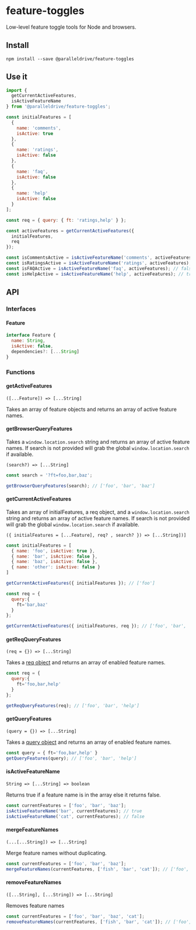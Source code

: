 # feature-toggles

Low-level feature toggle tools for Node and browsers.

## Install

```
npm install --save @paralleldrive/feature-toggles
```

## Use it

```js
import {
  getCurrentActiveFeatures,
  isActiveFeatureName
} from '@paralleldrive/feature-toggles';

const initialFeatures = [
  {
    name: 'comments',
    isActive: true
  },
  {
    name: 'ratings',
    isActive: false
  },
  {
    name: 'faq',
    isActive: false
  },
  {
    name: 'help'
    isActive: false
  }
];

const req = { query: { ft: 'ratings,help' } };

const activeFeatures = getCurrentActiveFeatures({
  initialFeatures,
  req
});

const isCommentsActive = isActiveFeatureName('comments', activeFeatures); // true
const isRatingsActive = isActiveFeatureName('ratings', activeFeatures); // true ( enabled via req query object )
const isFAQActive = isActiveFeatureName('faq', activeFeatures); // false
const isHelpActive = isActiveFeatureName('help', activeFeatures); // true ( enabled via req query object )
```

## API

### Interfaces

#### Feature

```js
interface Feature {
  name: String,
  isActive: false,
  dependencies?: [...String]
}
```

### Functions

#### getActiveFeatures

`([...Feature]) => [...String]`

Takes an array of feature objects and returns an array of active feature names.

#### getBrowserQueryFeatures

Takes a `window.location.search` string and returns an array of active feature names. If search is not provided will grab the global `window.location.search` if available.

`(search?) => [...String]`

```js
const search = '?ft=foo,bar,baz';

getBrowserQueryFeatures(search); // ['foo', 'bar', 'baz']
```

#### getCurrentActiveFeatures

Takes an array of initialFeatures, a req object, and a `window.location.search` string and returns an array of active feature names. If search is not provided will grab the global `window.location.search` if available.

`({ initialFeatures = [...Feature], req? , search? }) => [...String])]`

```js
const initialFeatures = [
  { name: 'foo', isActive: true },
  { name: 'bar', isActive: false },
  { name: 'baz', isActive: false },
  { name: 'other': isActive: false }
]

getCurrentActiveFeatures({ initialFeatures }); // ['foo']

const req = {
  query:{
    ft='bar,baz'
  }
};

getCurrentActiveFeatures({ initialFeatures, req }); // ['foo', 'bar', 'baz']
```

#### getReqQueryFeatures

`(req = {}) => [...String]`

Takes a [req object](https://expressjs.com/en/api.html#req.query) and returns an array of enabled feature names.

```js
const req = {
  query:{
    ft='foo,bar,help'
  }
};

getReqQueryFeatures(req); // ['foo', 'bar', 'help']
```

#### getQueryFeatures

`(query = {}) => [...String]`

Takes a [query object](https://nodejs.org/api/url.html) and returns an array of enabled feature names.

```js
const query = { ft='foo,bar,help' }
getQueryFeatures(query); // ['foo', 'bar', 'help']
```

#### isActiveFeatureName

`String => [...String] => boolean`

Returns true if a feature name is in the array else it returns false.

```js
const currentFeatures = ['foo', 'bar', 'baz'];
isActiveFeatureName('bar', currentFeatures); // true
isActiveFeatureName('cat', currentFeatures); // false
```

#### mergeFeatureNames

`(...[...String]) => [...String]`

Merge feature names without duplicating.

```js
const currentFeatures = ['foo', 'bar', 'baz'];
mergeFeatureNames(currentFeatures, ['fish', 'bar', 'cat']); // ['foo', 'bar', 'baz', 'fish', 'cat']
```

#### removeFeatureNames

`([...String], [...String]) => [...String]`

Removes feature names

```js
const currentFeatures = ['foo', 'bar', 'baz', 'cat'];
removeFeatureNames(currentFeatures, ['fish', 'bar', 'cat']); // ['foo', 'baz']
```
